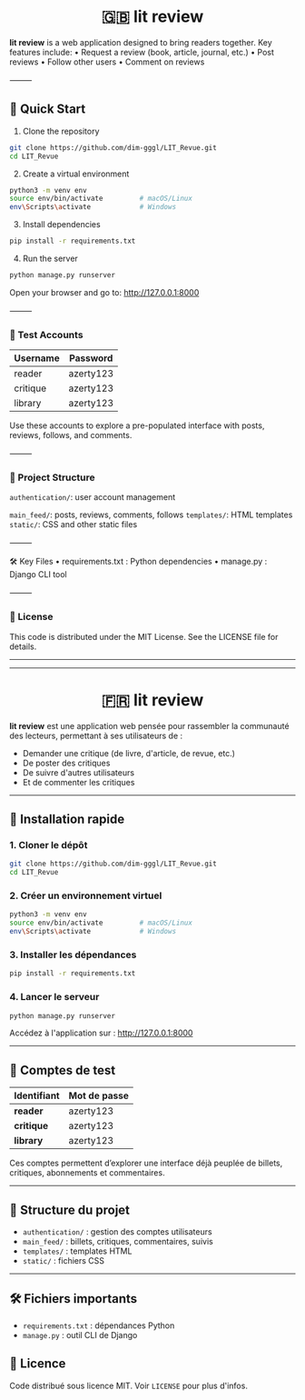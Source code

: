 # <div align="center">🇬🇧 lit review

**lit review** is a web application designed to bring readers together. Key features include:
	•	Request a review (book, article, journal, etc.)
	•	Post reviews
	•	Follow other users
	•	Comment on reviews

⸻

## 🚀 Quick Start
1.	Clone the repository
```bash
git clone https://github.com/dim-gggl/LIT_Revue.git
cd LIT_Revue
```


2.	Create a virtual environment

```bash
python3 -m venv env
source env/bin/activate         # macOS/Linux
env\Scripts\activate            # Windows
```

3.	Install dependencies

```bash
pip install -r requirements.txt
```

4.	Run the server

```bash
python manage.py runserver
```


Open your browser and go to: http://127.0.0.1:8000

⸻

### 👥 Test Accounts

| Username |	Password |
|---|---|
| reader	| azerty123 |
| critique |	azerty123 |
| library |	azerty123 |

Use these accounts to explore a pre-populated interface with posts, reviews, follows, and comments.

⸻

### 📁 Project Structure


`authentication/`:  user account management

`main_feed/`: posts, reviews, comments, follows
`templates/`: HTML templates
`static/`: CSS and other static files

⸻

🛠️ Key Files
	•	requirements.txt : Python dependencies
	•	manage.py        : Django CLI tool

⸻

### 📝 License

This code is distributed under the MIT License. See the LICENSE file for details.

---
---

# <div align="center">🇫🇷 lit review

**lit review** est une application web pensée pour rassembler la communauté des lecteurs, permettant à ses utilisateurs de :
- Demander une critique (de livre, d'article, de revue, etc.)
- De poster des critiques
- De suivre d'autres utilisateurs
- Et de commenter les critiques

---

## 🚀 Installation rapide

### 1. Cloner le dépôt
```bash
git clone https://github.com/dim-gggl/LIT_Revue.git
cd LIT_Revue
```

### 2. Créer un environnement virtuel
```bash
python3 -m venv env
source env/bin/activate         # macOS/Linux
env\Scripts\activate            # Windows
```

### 3. Installer les dépendances
```bash
pip install -r requirements.txt
```


### 4. Lancer le serveur
```bash
python manage.py runserver
```
Accédez à l'application sur : http://127.0.0.1:8000

---

## 👥 Comptes de test

| Identifiant         | Mot de passe |
|---------------------|---------------|
| **reader**    | azerty123     |
| **critique**    | azerty123     |
| **library** | azerty123  |

Ces comptes permettent d’explorer une interface déjà peuplée de billets, critiques, abonnements et commentaires.

---

## 📁 Structure du projet

- `authentication/` : gestion des comptes utilisateurs
- `main_feed/` : billets, critiques, commentaires, suivis
- `templates/` : templates HTML
- `static/` : fichiers CSS

---

## 🛠️ Fichiers importants

- `requirements.txt` : dépendances Python
- `manage.py` : outil CLI de Django

## 📝 Licence

Code distribué sous licence MIT. Voir `LICENSE` pour plus d'infos.
